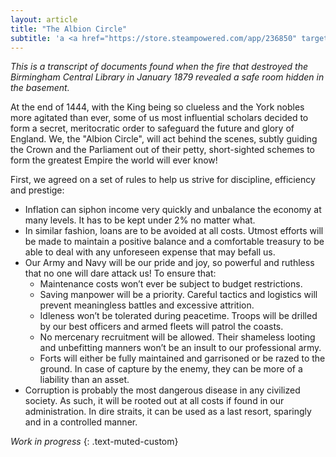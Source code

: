 ```yaml
---
layout: article
title: "The Albion Circle"
subtitle: 'a <a href="https://store.steampowered.com/app/236850" target="_blank">Europa Universalis 4</a> fiction'
---
```

_This is a transcript of documents found when the fire that destroyed
the Birmingham Central Library in January 1879 revealed a safe room hidden in the basement._

At the end of 1444, with the King being so clueless and the York nobles more agitated than ever,
some of us most influential scholars decided to form a secret, meritocratic order to safeguard the future and glory of England.
We, the "Albion Circle", will act behind the scenes, subtly guiding the Crown and the Parliament out of their petty, short-sighted schemes
to form the greatest Empire the world will ever know!

First, we agreed on a set of rules to help us strive for discipline, efficiency and prestige:
* Inflation can siphon income very quickly and unbalance the economy at many levels. It has to be kept under 2% no matter what.
* In similar fashion, loans are to be avoided at all costs. Utmost efforts will be made to maintain a positive balance and a comfortable treasury to be able to deal with any unforeseen expense that may befall us.
* Our Army and Navy will be our pride and joy, so powerful and ruthless that no one will dare attack us! To ensure that:
  * Maintenance costs won’t ever be subject to budget restrictions.
  * Saving manpower will be a priority. Careful tactics and logistics will prevent meaningless battles and excessive attrition.
  * Idleness won’t be tolerated during peacetime. Troops will be drilled by our best officers and armed fleets will patrol the coasts.
  * No mercenary recruitment will be allowed. Their shameless looting and unbefitting manners won’t be an insult to our professional army.
  * Forts will either be fully maintained and garrisoned or be razed to the ground. In case of capture by the enemy, they can be more of a liability than an asset.
* Corruption is probably the most dangerous disease in any civilized society. As such, it will be rooted out at all costs if found in our administration. In dire straits, it can be used as a last resort, sparingly and in a controlled manner.

_Work in progress_
{: .text-muted-custom}
